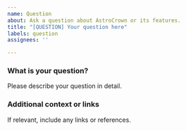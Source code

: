 ```yaml
---
name: Question
about: Ask a question about AstroCrown or its features.
title: "[QUESTION] Your question here"
labels: question
assignees: ''

---
```


### What is your question?
Please describe your question in detail.

### Additional context or links
If relevant, include any links or references.
